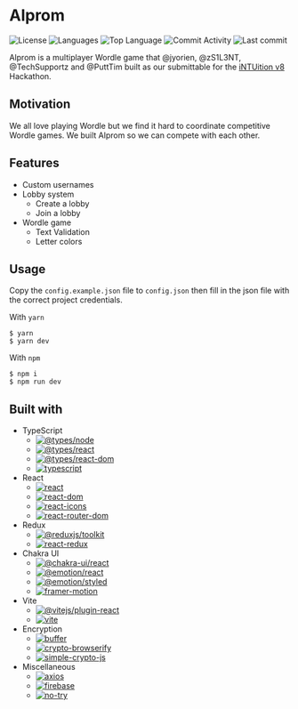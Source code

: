# Alprom

![License](https://img.shields.io/github/license/TechSupportz/alprom?style=for-the-badge) ![Languages](https://img.shields.io/github/languages/count/TechSupportz/alprom?style=for-the-badge) ![Top Language](https://img.shields.io/github/languages/top/TechSupportz/alprom?style=for-the-badge) ![Commit Activity](https://img.shields.io/github/commit-activity/y/TechSupportz/alprom?style=for-the-badge) ![Last commit](https://img.shields.io/github/last-commit/TechSupportz/alprom?style=for-the-badge)

Alprom is a multiplayer Wordle game that @jyorien, @zS1L3NT, @TechSupportz and @PuttTim built as our submittable for the [iNTUition v8](https://intuition-v8.devpost.com/) Hackathon.

## Motivation

We all love playing Wordle but we find it hard to coordinate competitive Wordle games. We built Alprom so we can compete with each other.

## Features

-   Custom usernames
-   Lobby system
    -   Create a lobby
    -   Join a lobby
-   Wordle game
    -   Text Validation
    -   Letter colors

## Usage

Copy the `config.example.json` file to `config.json` then fill in the json file with the correct project credentials.

With `yarn`

```
$ yarn
$ yarn dev
```

With `npm`

```
$ npm i
$ npm run dev
```

## Built with

-   TypeScript
    -   [![@types/node](https://img.shields.io/github/package-json/dependency-version/TechSupportz/alprom/dev/@types/node?style=flat-square)](https://npmjs.com/package/@types/node)
    -   [![@types/react](https://img.shields.io/github/package-json/dependency-version/TechSupportz/alprom/dev/@types/react?style=flat-square)](https://npmjs.com/package/@types/react)
    -   [![@types/react-dom](https://img.shields.io/github/package-json/dependency-version/TechSupportz/alprom/dev/@types/react-dom?style=flat-square)](https://npmjs.com/package/@types/react-dom)
    -   [![typescript](https://img.shields.io/github/package-json/dependency-version/TechSupportz/alprom/dev/typescript?style=flat-square)](https://npmjs.com/package/typescript)
-   React
    -   [![react](https://img.shields.io/github/package-json/dependency-version/TechSupportz/alprom/react?style=flat-square)](https://npmjs.com/package/react)
    -   [![react-dom](https://img.shields.io/github/package-json/dependency-version/TechSupportz/alprom/react-dom?style=flat-square)](https://npmjs.com/package/react-dom)
    -   [![react-icons](https://img.shields.io/github/package-json/dependency-version/TechSupportz/alprom/react-icons?style=flat-square)](https://npmjs.com/package/react-icons)
    -   [![react-router-dom](https://img.shields.io/github/package-json/dependency-version/TechSupportz/alprom/react-router-dom?style=flat-square)](https://npmjs.com/package/react-router-dom)
-   Redux
    -   [![@reduxjs/toolkit](https://img.shields.io/github/package-json/dependency-version/TechSupportz/alprom/@reduxjs/toolkit?style=flat-square)](https://npmjs.com/package/@reduxjs/toolkit)
    -   [![react-redux](https://img.shields.io/github/package-json/dependency-version/TechSupportz/alprom/react-redux?style=flat-square)](https://npmjs.com/package/react-redux)
-   Chakra UI
    -   [![@chakra-ui/react](https://img.shields.io/github/package-json/dependency-version/TechSupportz/alprom/@chakra-ui/react?style=flat-square)](https://npmjs.com/package/@chakra-ui/react)
    -   [![@emotion/react](https://img.shields.io/github/package-json/dependency-version/TechSupportz/alprom/@emotion/react?style=flat-square)](https://npmjs.com/package/@emotion/react)
    -   [![@emotion/styled](https://img.shields.io/github/package-json/dependency-version/TechSupportz/alprom/@emotion/styled?style=flat-square)](https://npmjs.com/package/@emotion/styled)
    -   [![framer-motion](https://img.shields.io/github/package-json/dependency-version/TechSupportz/alprom/framer-motion?style=flat-square)](https://npmjs.com/package/framer-motion)
-   Vite
    -   [![@vitejs/plugin-react](https://img.shields.io/github/package-json/dependency-version/TechSupportz/alprom/dev/@vitejs/plugin-react?style=flat-square)](https://npmjs.com/package/@vitejs/plugin-react)
    -   [![vite](https://img.shields.io/github/package-json/dependency-version/TechSupportz/alprom/dev/vite?style=flat-square)](https://npmjs.com/package/vite)
-   Encryption
    -   [![buffer](https://img.shields.io/github/package-json/dependency-version/TechSupportz/alprom/buffer?style=flat-square)](https://npmjs.com/package/buffer)
    -   [![crypto-browserify](https://img.shields.io/github/package-json/dependency-version/TechSupportz/alprom/crypto-browserify?style=flat-square)](https://npmjs.com/package/crypto-browserify)
    -   [![simple-crypto-js](https://img.shields.io/github/package-json/dependency-version/TechSupportz/alprom/simple-crypto-js?style=flat-square)](https://npmjs.com/package/simple-crypto-js)
-   Miscellaneous
    -   [![axios](https://img.shields.io/github/package-json/dependency-version/TechSupportz/alprom/axios?style=flat-square)](https://npmjs.com/package/axios)
    -   [![firebase](https://img.shields.io/github/package-json/dependency-version/TechSupportz/alprom/firebase?style=flat-square)](https://npmjs.com/package/firebase)
    -   [![no-try](https://img.shields.io/github/package-json/dependency-version/TechSupportz/alprom/no-try?style=flat-square)](https://npmjs.com/package/no-try)
